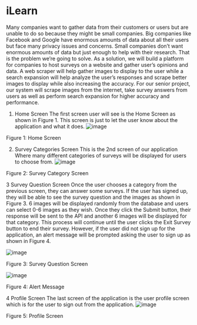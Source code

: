 # iLearn 
Many companies want to gather data from their customers or users but are unable to do so because they might be small companies. Big companies like Facebook and Google have enormous amounts of data about all their users but face many privacy issues and concerns. Small companies don’t want enormous amounts of data but just enough to help with their research. That is the problem we’re going to solve. As a solution, we will build a platform for companies to host surveys on a website and gather user’s opinions and data. A web scraper will help gather images to display to the user while a search expansion will help analyze the user’s responses and scrape better images to display while also increasing the accuracy. For our senior project, our system will scrape images from the internet, take survey answers from users as well as perform search expansion for higher accuracy and performance.


1. Home Screen
The first screen user will see is the Home Screen as shown in Figure 1. This screen is just to let the user know about the application and what it does.
![image](https://github.com/user-attachments/assets/5acb779e-f7b8-4e6c-8130-915894dcf478)


Figure 1: Home Screen

2. Survey Categories Screen
This is the 2nd screen of our application Where many different categories of surveys will be displayed for users to choose from.
![image](https://github.com/user-attachments/assets/a9188cf6-6503-4fa3-959c-56388efa720c)



Figure 2: Survey Category Screen

3 Survey Question Screen
Once the user chooses a category from the previous screen, they can answer some surveys. If the user has signed up, they will be able to see the survey question and the images as shown in Figure 3. 6 images will be displayed randomly from the database and users can select 0-6 images as they wish. Once they click the Submit button, their response will be sent to the API and another 6 images will be displayed for that category. This process will continue until the user clicks the Exit Survey button to end their survey. However, if the user did not sign up for the application, an alert message will be prompted asking the user to sign up as shown in Figure 4.

![image](https://github.com/user-attachments/assets/b2f692d5-d1c8-41c3-845b-1bdb9b52f7dd)

Figure 3: Survey Question Screen


![image](https://github.com/user-attachments/assets/c7d5798c-b6df-4c9f-adb1-090535d70be1)
                            
Figure 4: Alert Message

4 Profile Screen
The last screen of the application is the user profile screen which is for the user to sign out from the application.
![image](https://github.com/user-attachments/assets/07b8fa43-e280-48c7-8579-1bc1ba7513ae)

Figure 5: Profile Screen
